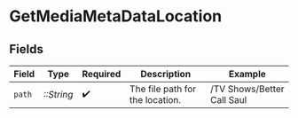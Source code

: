 # GetMediaMetaDataLocation


## Fields

| Field                           | Type                            | Required                        | Description                     | Example                         |
| ------------------------------- | ------------------------------- | ------------------------------- | ------------------------------- | ------------------------------- |
| `path`                          | *::String*                      | :heavy_check_mark:              | The file path for the location. | /TV Shows/Better Call Saul      |